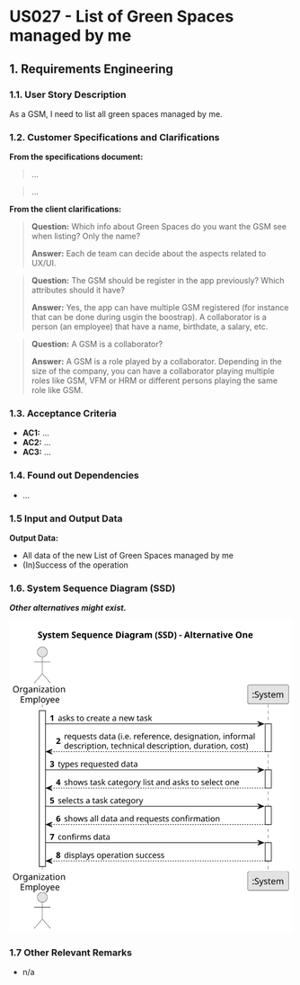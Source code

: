 # US027 - List of Green Spaces managed by me

## 1. Requirements Engineering

### 1.1. User Story Description

As a GSM, I need to list all green spaces managed by me.

### 1.2. Customer Specifications and Clarifications 

**From the specifications document:**

>	...

>	...

**From the client clarifications:**

> **Question:** Which info about Green Spaces do you want the GSM see when listing? Only the name?
>
> **Answer:** Each de team can decide about the aspects related to UX/UI.

> **Question:** The GSM should be register in the app previously? Which attributes should it have?
>
> **Answer:** Yes, the app can have multiple GSM registered (for instance that can be done during usgin the boostrap). A collaborator is a person (an employee) that have a name, birthdate, a salary, etc.

> **Question:** A  GSM is a collaborator?
>
> **Answer:** A GSM is a role played by a collaborator. Depending in the size of the company, you can have a collaborator playing multiple roles like GSM, VFM or HRM or different persons playing the same role like GSM.

### 1.3. Acceptance Criteria

* **AC1:** ...
* **AC2:** ...
* **AC3:** ...

### 1.4. Found out Dependencies

* ...

### 1.5 Input and Output Data

**Output Data:**

* All data of the new List of Green Spaces managed by me
* (In)Success of the operation

### 1.6. System Sequence Diagram (SSD)

**_Other alternatives might exist._**

![System Sequence Diagram - Alternative One](svg/us027-system-sequence-diagram-alternative-one.svg)

### 1.7 Other Relevant Remarks

* n/a